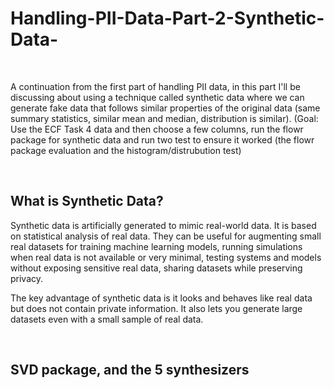 # Handling-PII-Data-Part-2-Synthetic-Data-

<br />

A continuation from the first part of handling PII data, in this part I'll be discussing about using a technique called synthetic data where we can generate fake data that follows similar properties of the original data (same summary statistics, similar mean and median, distribution is similar). (Goal: Use the ECF Task 4 data and then choose a few columns, run the flowr package for synthetic data and run two test to ensure it worked (the flowr package evaluation and the histogram/distrubution test)

<br /> 

## What is Synthetic Data?
Synthetic data is artificially generated to mimic real-world data. It is based on statistical analysis of real data. They can be useful for augmenting small real datasets for training machine learning models, running simulations when real data is not available or very minimal, testing systems and models without exposing sensitive real data, sharing datasets while preserving privacy. <br>

The key advantage of synthetic data is it looks and behaves like real data but does not contain private information. It also lets you generate large datasets even with a small sample of real data.

<br />

## SVD package, and the 5 synthesizers
<br />

